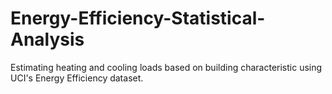 # Energy-Efficiency-Statistical-Analysis
Estimating heating and cooling loads based on building characteristic using UCI's Energy Efficiency dataset.
